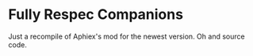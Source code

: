 # Fully Respec Companions
 Just a recompile of Aphiex's mod for the newest version. Oh and source code.
